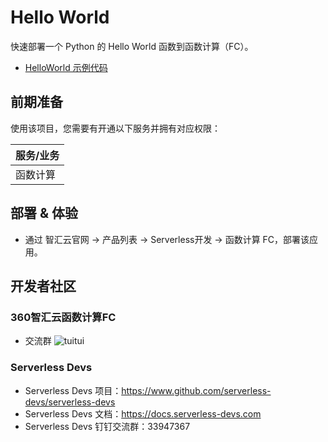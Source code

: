 # Hello World

快速部署一个 Python 的 Hello World 函数到函数计算（FC）。

- [HelloWorld 示例代码](https://github.com/Qihoo360/fc-templates/tree/feature/fc-app-test/examples/built-in-runtime/event-function/fc-python/python3.10/hello-world/src)

## 前期准备

使用该项目，您需要有开通以下服务并拥有对应权限：

| 服务/业务 |
| --------- |
| 函数计算  |

## 部署 & 体验

- 通过 智汇云官网 -> 产品列表 -> Serverless开发 -> 函数计算 FC，部署该应用。

## 开发者社区

### 360智汇云函数计算FC

- 交流群
![tuitui](https://github.com/Qihoo360/fc-templates/blob/feature/fc-app-test/assets/tuitui-feedback-group.gif?raw=true)

### Serverless Devs

- Serverless Devs 项目：<https://www.github.com/serverless-devs/serverless-devs>
- Serverless Devs 文档：<https://docs.serverless-devs.com>
- Serverless Devs 钉钉交流群：33947367
